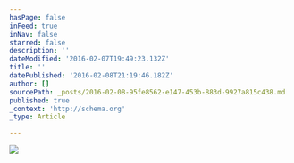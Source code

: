 ```yaml
---
hasPage: false
inFeed: true
inNav: false
starred: false
description: ''
dateModified: '2016-02-07T19:49:23.132Z'
title: ''
datePublished: '2016-02-08T21:19:46.182Z'
author: []
sourcePath: _posts/2016-02-08-95fe8562-e147-453b-883d-9927a815c438.md
published: true
_context: 'http://schema.org'
_type: Article

---
```

![](https://the-grid-user-content.s3-us-west-2.amazonaws.com/ee9bece5-ddbf-4c9c-8526-d9508ad4700d.jpg)